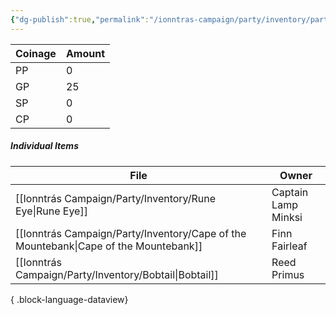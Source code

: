 ```yaml
---
{"dg-publish":true,"permalink":"/ionntras-campaign/party/inventory/party-inventory/","created":"","updated":""}
---
```


| Coinage | Amount |
| ---- | ---- |
| PP | 0 |
| GP | 25 |
| SP | 0 |
| CP | 0 |


##### Individual Items 
| File                                                                                    | Owner               |
| --------------------------------------------------------------------------------------- | ------------------- |
| [[Ionntrás Campaign/Party/Inventory/Rune Eye\|Rune Eye]]                             | Captain Lamp Minksi |
| [[Ionntrás Campaign/Party/Inventory/Cape of the Mountebank\|Cape of the Mountebank]] | Finn Fairleaf       |
| [[Ionntrás Campaign/Party/Inventory/Bobtail\|Bobtail]]                               | Reed Primus         |

{ .block-language-dataview}